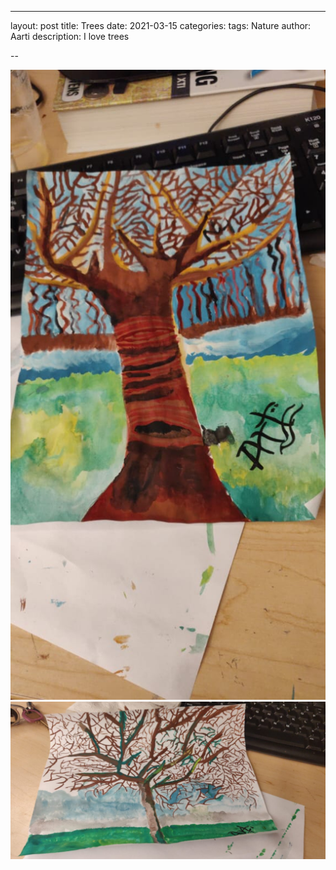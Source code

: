 ---
layout: post
title: Trees 
date:   2021-03-15
categories:
tags: Nature
author: Aarti
description: I love trees

 -- 

<!--more-->

![picture](assets/images/tree1.jpeg)
![picture](assets/images/tree2.jpeg)




